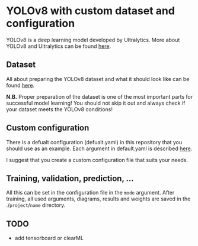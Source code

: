 # YOLOv8 with custom dataset and configuration

YOLOv8 is a deep learning model developed by Ultralytics. More about YOLOv8 and Ultralytics can be found [here](https://github.com/ultralytics/ultralytics).

## Dataset
All about preparing the YOLOv8 dataset and what it should look like can be found [here](https://docs.ultralytics.com/datasets/detect/).

**N.B.** Proper preparation of the dataset is one of the most important parts for successful model learning! You should not skip it out and always check if your dataset meets the YOLOv8 conditions!

## Custom configuration

There is a defualt configuration (defualt.yaml) in this repository that you should use as an example. Each argument in default.yaml is described [here](https://docs.ultralytics.com/usage/cfg/).

I suggest that you create a custom configuration file that suits your needs.

## Training, validation, prediction, ...
All this can be set in the configuration file in the `mode` argument. After training, all used arguments, diagrams, results and weights are saved in the ./`project`/`name` directory.

## TODO
- add tensorboard or clearML